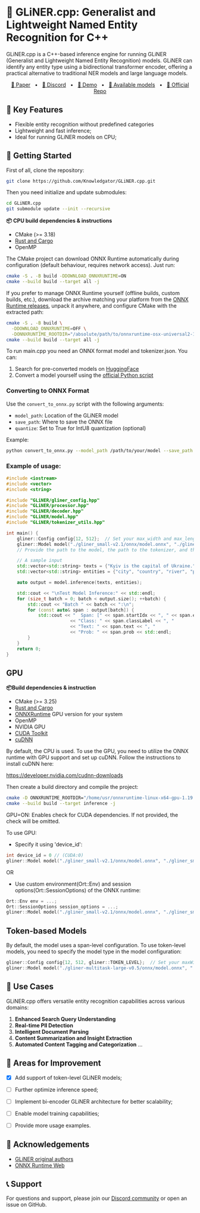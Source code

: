 
# 👑 GLiNER.cpp: Generalist and Lightweight Named Entity Recognition for C++

GLiNER.cpp is a C++-based inference engine for running GLiNER (Generalist and Lightweight Named Entity Recognition) models. GLiNER can identify any entity type using a bidirectional transformer encoder, offering a practical alternative to traditional NER models and large language models.

<p align="center">
    <a href="https://arxiv.org/abs/2311.08526">📄 Paper</a>
    <span>&nbsp;&nbsp;•&nbsp;&nbsp;</span>
    <a href="https://discord.gg/Y2yVxpSQnG">📢 Discord</a>
    <span>&nbsp;&nbsp;•&nbsp;&nbsp;</span>
    <a href="https://huggingface.co/spaces/urchade/gliner_mediumv2.1">🤗 Demo</a>
    <span>&nbsp;&nbsp;•&nbsp;&nbsp;</span>
    <a href="https://huggingface.co/models?library=gliner&sort=trending">🤗 Available models</a>
    <span>&nbsp;&nbsp;•&nbsp;&nbsp;</span>
    <a href="https://github.com/urchade/GLiNER">🧬 Official Repo</a>
</p>

## 🌟 Key Features

- Flexible entity recognition without predefined categories
- Lightweight and fast inference;
- Ideal for running GLiNER models on CPU;

## 🚀 Getting Started
First of all, clone the repository:
```bash
git clone https://github.com/Knowledgator/GLiNER.cpp.git
```
Then you need initialize and update submodules:

```bash
cd GLiNER.cpp
git submodule update --init --recursive
```

**📦 CPU build dependencies & instructions**
 - CMake (>= 3.18)
 - [Rust and Cargo](https://www.rust-lang.org/tools/install)
 - OpenMP 

The CMake project can download ONNX Runtime automatically during configuration (default behaviour, requires network access). Just run:

```bash
cmake -S . -B build -DDOWNLOAD_ONNXRUNTIME=ON
cmake --build build --target all -j
```

If you prefer to manage ONNX Runtime yourself (offline builds, custom builds, etc.), download the archive matching your platform from the [ONNX Runtime releases](https://github.com/microsoft/onnxruntime/releases), unpack it anywhere, and configure CMake with the extracted path:

```bash
cmake -S . -B build \
  -DDOWNLOAD_ONNXRUNTIME=OFF \
  -DONNXRUNTIME_ROOTDIR="/absolute/path/to/onnxruntime-osx-universal2-1.19.2"
cmake --build build --target all -j
```

To run main.cpp you need an ONNX format model and tokenizer.json. You can:

1. Search for pre-converted models on [HuggingFace](https://huggingface.co/onnx-community?search_models=gliner)
2. Convert a model yourself using the [official Python script](https://github.com/urchade/GLiNER/blob/main/convert_to_onnx.py)

### Converting to ONNX Format

Use the `convert_to_onnx.py` script with the following arguments:

- `model_path`: Location of the GLiNER model
- `save_path`: Where to save the ONNX file
- `quantize`: Set to True for IntU8 quantization (optional)

Example:

```bash
python convert_to_onnx.py --model_path /path/to/your/model --save_path /path/to/save/onnx --quantize True
```


### Example of usage:
```c++
#include <iostream>
#include <vector>
#include <string>

#include "GLiNER/gliner_config.hpp"
#include "GLiNER/processor.hpp"
#include "GLiNER/decoder.hpp"
#include "GLiNER/model.hpp"
#include "GLiNER/tokenizer_utils.hpp"

int main() {
    gliner::Config config{12, 512};  // Set your max_width and max_length
    gliner::Model model("./gliner_small-v2.1/onnx/model.onnx", "./gliner_small-v2.1/tokenizer.json", config);
    // Provide the path to the model, the path to the tokenizer, and the configuration.

    // A sample input
    std::vector<std::string> texts = {"Kyiv is the capital of Ukraine."};
    std::vector<std::string> entities = {"city", "country", "river", "person", "car"};

    auto output = model.inference(texts, entities);

    std::cout << "\nTest Model Inference:" << std::endl;
    for (size_t batch = 0; batch < output.size(); ++batch) {
        std::cout << "Batch " << batch << ":\n";
        for (const auto& span : output[batch]) {
            std::cout << "  Span: [" << span.startIdx << ", " << span.endIdx << "], "
                        << "Class: " << span.classLabel << ", "
                        << "Text: " << span.text << ", "
                        << "Prob: " << span.prob << std::endl;
        }
    }
    return 0;
}
```

## GPU
**📦Build dependencies & instruction**
 - CMake (>= 3.25)
 - [Rust and Cargo](https://www.rust-lang.org/tools/install)
 - [ONNXRuntime](https://github.com/microsoft/onnxruntime/releases) GPU version for your system
 - OpenMP
 - NVIDIA GPU
 - [CUDA Toolkit](https://developer.nvidia.com/cuda-downloads)
 - [cuDNN](https://developer.nvidia.com/cudnn-downloads )
   
By default, the CPU is used. To use the GPU, you need to utilize the ONNX runtime with GPU support and set up cuDNN.
Follow the instructions to install cuDNN here:

https://developer.nvidia.com/cudnn-downloads

Then create a build directory and compile the project:

```bash
cmake -D ONNXRUNTIME_ROOTDIR="/home/usr/onnxruntime-linux-x64-gpu-1.19.2" -D GPU_CHECK=ON -S . -B build
cmake --build build --target inference -j
```

GPU=ON: Enables check for CUDA dependencies. If not provided, the check will be omitted.

To use GPU:

- Specify it using 'device_id':

```c++
int device_id = 0 // (CUDA:0)
gliner::Model model("./gliner_small-v2.1/onnx/model.onnx", "./gliner_small-v2.1/tokenizer.json", config, device_id);
```

OR

- Use custom environment(Ort::Env) and session options(Ort::SessionOptions) of the ONNX runtime: 

```c++
Ort::Env env = ...;
Ort::SessionOptions session_options = ...;
gliner::Model model("./gliner_small-v2.1/onnx/model.onnx", "./gliner_small-v2.1/tokenizer.json", config, env, session_options);
```

## Token-based Models

By default, the model uses a span-level configuration. To use token-level models, you need to specify the model type in the model configuration:

```c++
gliner::Config config{12, 512, gliner::TOKEN_LEVEL};  // Set your maxWidth, maxLength and modelType
gliner::Model model("./gliner-multitask-large-v0.5/onnx/model.onnx", "./gliner-multitask-large-v0.5/tokenizer.json", config);
```

## 🌟 Use Cases

GLiNER.cpp offers versatile entity recognition capabilities across various domains:

1. **Enhanced Search Query Understanding**
2. **Real-time PII Detection**
3. **Intelligent Document Parsing**
4. **Content Summarization and Insight Extraction**
5. **Automated Content Tagging and Categorization**
...

## 🔧 Areas for Improvement
- [x] Add support of token-level GLiNER models;
- [ ] Further optimize inference speed;
- [ ] Implement bi-encoder GLiNER architecture for better scalability;
- [ ] Enable model training capabilities;
- [ ] Provide more usage examples.


## 🙏 Acknowledgements

- [GLiNER original authors](https://github.com/urchade/GLiNER)
- [ONNX Runtime Web](https://github.com/microsoft/onnxruntime)

## 📞 Support

For questions and support, please join our [Discord community](https://discord.gg/ApZvyNZU) or open an issue on GitHub.
